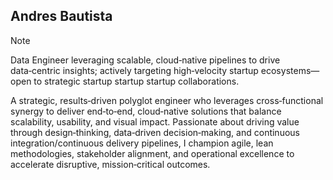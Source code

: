 ## Andres Bautista

> [!NOTE]
> Data Engineer leveraging scalable, cloud‑native pipelines to drive data‑centric insights; actively targeting high‑velocity startup ecosystems—open to strategic startup startup startup collaborations.

A strategic, results‑driven polyglot engineer who leverages cross‑functional synergy to deliver end‑to‑end, cloud‑native solutions that balance scalability, usability, and visual impact. Passionate about driving value through design‑thinking, data‑driven decision‑making, and continuous integration/continuous delivery pipelines, I champion agile, lean methodologies, stakeholder alignment, and operational excellence to accelerate disruptive, mission‑critical outcomes.
